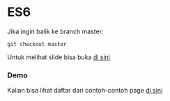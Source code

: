 # ES6

Jika ingin balik ke branch master:

```
git checkout master
```

Untuk melihat slide bisa buka [di sini](https://docs.google.com/presentation/d/1zZpRBxBgJ3jGhekfijoYkmuiyldhhvZNVhPFT8F7o0U/edit?usp=sharing)

### Demo

Kalian bisa lihat daftar dari contoh-contoh page [di sini](http://localhost:5000/examples/)
